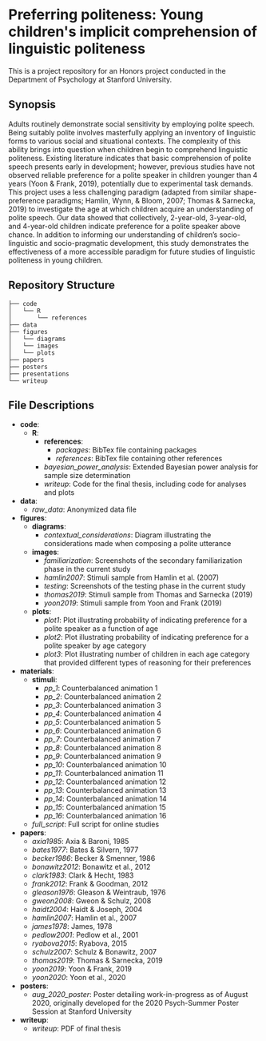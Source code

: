 # Preferring politeness: Young children's implicit comprehension of linguistic politeness
This is a project repository for an Honors project conducted in the Department of Psychology at Stanford University.

## Synopsis
Adults routinely demonstrate social sensitivity by employing polite speech. Being suitably polite involves masterfully applying an inventory of linguistic forms to various social and situational contexts. The complexity of this ability brings into question when children begin to comprehend linguistic politeness. Existing literature indicates that basic comprehension of polite speech presents early in development; however, previous studies have not observed reliable preference for a polite speaker in children younger than 4 years (Yoon & Frank, 2019), potentially due to experimental task demands. This project uses a less challenging paradigm (adapted from similar shape-preference paradigms; Hamlin, Wynn, & Bloom, 2007; Thomas & Sarnecka, 2019) to investigate the age at which children acquire an understanding of polite speech. Our data showed that collectively, 2-year-old, 3-year-old, and 4-year-old children indicate preference for a polite speaker above chance. In addition to informing our understanding of children’s socio-linguistic and socio-pragmatic development, this study demonstrates the effectiveness of a more accessible paradigm for future studies of linguistic politeness in young children.

## Repository Structure

```
├── code
│   └── R
│       └── references
├── data
├── figures
│   └── diagrams
│   └── images
│   └── plots
├── papers
├── posters
├── presentations
└── writeup

```
## File Descriptions

* **code**:
  * **R**:
    * **references**:
      * _packages_: BibTex file containing packages
      * _references_: BibTex file containing other references
    * _bayesian_power_analysis_: Extended Bayesian power analysis for sample size determination
    * _writeup_: Code for the final thesis, including code for analyses and plots
* **data**:
  * _raw_data_: Anonymized data file
* **figures**:
  * **diagrams**:
    * _contextual_considerations_: Diagram illustrating the considerations made when composing a polite utterance
  * **images**:
    * _familiarization_: Screenshots of the secondary familiarization phase in the current study
    * _hamlin2007_: Stimuli sample from Hamlin et al. (2007)
    * _testing_: Screenshots of the testing phase in the current study
    * _thomas2019_: Stimuli sample from Thomas and Sarnecka (2019)
    * _yoon2019_: Stimuli sample from Yoon and Frank (2019)
  * **plots**:
    * _plot1_: Plot illustrating probability of indicating preference for a polite speaker as a function of age
    * _plot2_: Plot illustrating probability of indicating preference for a polite speaker by age category
    * _plot3_: Plot illustrating number of children in each age category that provided different types of reasoning for their preferences
* **materials**:
  * **stimuli**:
    * _pp_1_: Counterbalanced animation 1
    * _pp_2_: Counterbalanced animation 2
    * _pp_3_: Counterbalanced animation 3
    * _pp_4_: Counterbalanced animation 4
    * _pp_5_: Counterbalanced animation 5
    * _pp_6_: Counterbalanced animation 6
    * _pp_7_: Counterbalanced animation 7
    * _pp_8_: Counterbalanced animation 8
    * _pp_9_: Counterbalanced animation 9
    * _pp_10_: Counterbalanced animation 10
    * _pp_11_: Counterbalanced animation 11
    * _pp_12_: Counterbalanced animation 12
    * _pp_13_: Counterbalanced animation 13
    * _pp_14_: Counterbalanced animation 14
    * _pp_15_: Counterbalanced animation 15
    * _pp_16_: Counterbalanced animation 16
  * _full_script_: Full script for online studies
* **papers**:
  * _axia1985_: Axia & Baroni, 1985
  * _bates1977_: Bates & Silvern, 1977
  * _becker1986_: Becker & Smenner, 1986
  * _bonawitz2012_: Bonawitz et al., 2012
  * _clark1983_: Clark & Hecht, 1983
  * _frank2012_: Frank & Goodman, 2012
  * _gleason1976_: Gleason & Weintraub, 1976
  * _gweon2008_: Gweon & Schulz, 2008
  * _haidt2004_: Haidt & Joseph, 2004
  * _hamlin2007_: Hamlin et al., 2007
  * _james1978_: James, 1978
  * _pedlow2001_: Pedlow et al., 2001
  * _ryabova2015_: Ryabova, 2015
  * _schulz2007_: Schulz & Bonawitz, 2007
  * _thomas2019_: Thomas & Sarnecka, 2019
  * _yoon2019_: Yoon & Frank, 2019
  * _yoon2020_: Yoon et al., 2020
* **posters**:
  * _aug_2020_poster_: Poster detailing work-in-progress as of August 2020, originally developed for the 2020 Psych-Summer Poster Session at Stanford University
* **writeup**:
  * _writeup_: PDF of final thesis